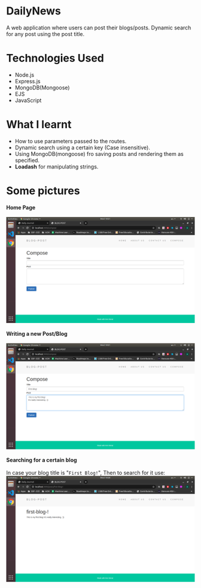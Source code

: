 # DailyNews
 A web application where users can post their blogs/posts.
 Dynamic search for any post using the post title.

# Technologies Used
* Node.js
* Express.js
* MongoDB(Mongoose)
* EJS
* JavaScript

 # What I learnt
 * How to use parameters passed to the routes.
 * Dynamic search using a certain key (Case insensitive).
 * Using MongoDB(mongoose) fro saving posts and rendering them as specified.
 * **Loadash** for manipulating strings.
 
 # Some pictures
 **Home Page**<br> <br>
 ![](images/Screenshot%20from%202020-04-29%2010-21-14.png)
 <br> <br> 
**Writing a new Post/Blog** <br> <br>
 ![](images/Screenshot%20from%202020-04-29%2010-21-43.png)
 <br><br>
 **Searching for a certain blog** <br> <br>
 In case your blog title is "``` First Blog! ```",
 Then to search for it use:
 ![](images/Screenshot%20from%202020-04-29%2010-28-52.png)
